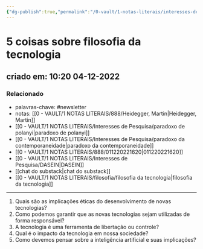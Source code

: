 ```yaml
---
{"dg-publish":true,"permalink":"/0-vault/1-notas-literais/interesses-de-pesquisa/5-coisas-sobre-filosofia-da-tecnologia/","tags":["newsletter"],"dgHomeLink":true,"dgShowLocalGraph":true,"dgShowFileTree":true,"dgEnableSearch":true}
---
```


# 5 coisas sobre filosofia da tecnologia
## criado em: 10:20 04-12-2022

### Relacionado
- palavras-chave: #newsletter 
- notas: [[0 - VAULT/1 NOTAS LITERAIS/888/Heidegger, Martin\|Heidegger, Martin]]
- [[0 - VAULT/1 NOTAS LITERAIS/Interesses de Pesquisa/paradoxo de polanyi\|paradoxo de polanyi]]
- [[0 - VAULT/1 NOTAS LITERAIS/Interesses de Pesquisa/paradoxo da contemporaneidade\|paradoxo da contemporaneidade]]
- [[0 - VAULT/1 NOTAS LITERAIS/888/011220221620\|011220221620]]
- [[0 - VAULT/1 NOTAS LITERAIS/Interesses de Pesquisa/DASEIN\|DASEIN]]
- [[chat do substack\|chat do substack]]
- [[0 - VAULT/1 NOTAS LITERAIS/filosofia/filosofia da tecnologia\|filosofia da tecnologia]]
---
1. Quais são as implicações éticas do desenvolvimento de novas tecnologias?
2. Como podemos garantir que as novas tecnologias sejam utilizadas de forma responsável?
3. A tecnologia é uma ferramenta de libertação ou controle?
4. Qual é o impacto da tecnologia em nossa sociedade?
5. Como devemos pensar sobre a inteligência artificial e suas implicações?